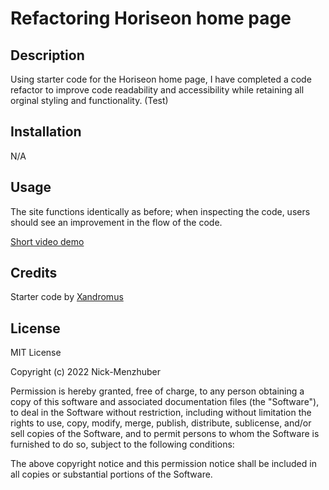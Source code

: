 # Refactoring Horiseon home page

## Description

Using starter code for the Horiseon home page, I have completed a code refactor to improve code readability and accessibility while retaining all orginal styling and functionality. (Test)

## Installation

N/A

## Usage

The site functions identically as before; when inspecting the code, users should see an improvement in the flow of the code.

[Short video demo](https://watch.screencastify.com/v/CxWalmbRGxlthmW4zJ9j)

## Credits

Starter code by [Xandromus](https://github.com/Xandromus)

## License

MIT License

Copyright (c) 2022 Nick-Menzhuber

Permission is hereby granted, free of charge, to any person obtaining a copy
of this software and associated documentation files (the "Software"), to deal
in the Software without restriction, including without limitation the rights
to use, copy, modify, merge, publish, distribute, sublicense, and/or sell
copies of the Software, and to permit persons to whom the Software is
furnished to do so, subject to the following conditions:

The above copyright notice and this permission notice shall be included in all
copies or substantial portions of the Software.